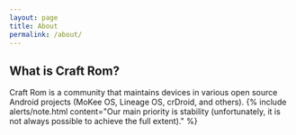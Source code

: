 ```yaml
---
layout: page
title: About
permalink: /about/
---
```


## What is Craft Rom?
Craft Rom is a community that maintains devices in various open source Android projects (MoKee OS, Lineage OS, crDroid, and others).
{% include alerts/note.html content="Our main priority is stability (unfortunately, it is not always possible to achieve the full extent)." %}


